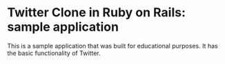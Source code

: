# Twitter Clone in Ruby on Rails: sample application

This is a sample application that was built for educational purposes.
It has the basic functionality of Twitter.
